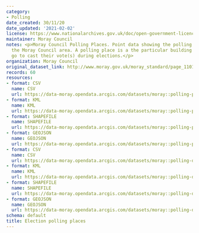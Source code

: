 ```yaml
---
category:
- Polling
date_created: 30/11/20
date_updated: '2021-02-02'
license: https://www.nationalarchives.gov.uk/doc/open-government-licence/version/3/
maintainer: Moray Council
notes: <p>Moray Council Polling Places. Point data showing the polling places for
  the Moray Council area. A polling place is a the particular building where people
  go to cast their vote(s) during elections.</p>
organization: Moray Council
original_dataset_link: http://www.moray.gov.uk/moray_standard/page_110140.html
records: 60
resources:
- format: CSV
  name: CSV
  url: https://data-moray.opendata.arcgis.com/datasets/moray::polling-places-moray/about
- format: KML
  name: KML
  url: https://data-moray.opendata.arcgis.com/datasets/moray::polling-places-moray/about
- format: SHAPEFILE
  name: SHAPEFILE
  url: https://data-moray.opendata.arcgis.com/datasets/moray::polling-places-moray/about
- format: GEOJSON
  name: GEOJSON
  url: https://data-moray.opendata.arcgis.com/datasets/moray::polling-places-moray/about
- format: CSV
  name: CSV
  url: https://data-moray.opendata.arcgis.com/datasets/moray::polling-districts-moray/about
- format: KML
  name: KML
  url: https://data-moray.opendata.arcgis.com/datasets/moray::polling-districts-moray/about
- format: SHAPEFILE
  name: SHAPEFILE
  url: https://data-moray.opendata.arcgis.com/datasets/moray::polling-districts-moray/about
- format: GEOJSON
  name: GEOJSON
  url: https://data-moray.opendata.arcgis.com/datasets/moray::polling-districts-moray/about
schema: default
title: Election polling places
---
```

